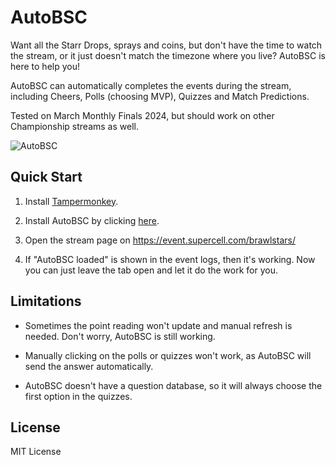 # AutoBSC

Want all the Starr Drops, sprays and coins, but don't have the time to watch the stream, or it just doesn't match the timezone where you live? AutoBSC is here to help you!

AutoBSC can automatically completes the events during the stream, including Cheers, Polls (choosing MVP), Quizzes and Match Predictions.

Tested on March Monthly Finals 2024, but should work on other Championship streams as well.

![AutoBSC](https://raw.githubusercontent.com/CatMe0w/AutoBSC/master/autobsc.jpg)

## Quick Start

1. Install [Tampermonkey](https://www.tampermonkey.net/).

2. Install AutoBSC by clicking [here](https://raw.githubusercontent.com/CatMe0w/AutoBSC/master/autobsc.user.js).

3. Open the stream page on https://event.supercell.com/brawlstars/

4. If "AutoBSC loaded" is shown in the event logs, then it's working. Now you can just leave the tab open and let it do the work for you.

## Limitations

- Sometimes the point reading won't update and manual refresh is needed. Don't worry, AutoBSC is still working.

- Manually clicking on the polls or quizzes won't work, as AutoBSC will send the answer automatically.

- AutoBSC doesn't have a question database, so it will always choose the first option in the quizzes.

## License

MIT License
